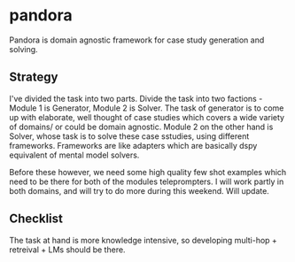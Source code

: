 # pandora
Pandora is domain agnostic framework for case study generation and solving.

## Strategy
I've divided the task into two parts. Divide the task into two factions - Module 1 is Generator, Module 2 is Solver. The task of generator is to come up with elaborate, well thought of case studies which covers a wide variety of domains/ or could be domain agnostic. Module 2 on the other hand is Solver, whose task is to solve these case sstudies, using different frameworks. Frameworks are like adapters which are basically dspy equivalent of mental model solvers.

Before these however, we need some high quality few shot examples which need to be there for both of the modules teleprompters. I will work partly in both domains, and will try to do more during this weekend. Will update. 

## Checklist
The task at hand is more knowledge intensive, so developing multi-hop + retreival + LMs should be there.
